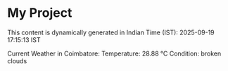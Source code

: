 # My Project

This content is dynamically generated in Indian Time (IST): 2025-09-19 17:15:13 IST


Current Weather in Coimbatore:
Temperature: 28.88 °C
Condition: broken clouds
